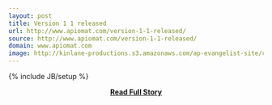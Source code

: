 ```yaml
---
layout: post
title: Version 1 1 released
url: http://www.apiomat.com/version-1-1-released/
source: http://www.apiomat.com/version-1-1-released/
domain: www.apiomat.com
image: http://kinlane-productions.s3.amazonaws.com/ap-evangelist-site/curated/screenshots/8958_www_apiomat_com.png
---
```

{% include JB/setup %}<p></p>
<center><p><a href="http://www.apiomat.com/version-1-1-released/" style='padding:25px; font-sze:18px; font-weight: bold;'>Read Full Story</a></p></center>
